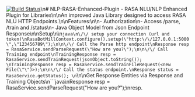 [![Build Status](https:\/\/travis-ci.org\/knapsack01\/nlp-rasa-enhanced-plugin.svg?branch=master)](https:\/\/travis-ci.org\/knapsack01\/nlp-rasa-enhanced-plugin)\n# NLP-RASA-Enhanced-Plugin - RASA NLU/NLP Enhanced Plugin for Libraries\n\nAn improved Java Library designed to access RASA NLU HTTP Endpoints.\n\nFeatures:\n\n- Authorization\n- Access \/parse, \/train and \/status\n- Java Object Model from Json Endpoint Response\n\nSetup\n\n```java\n\/\/ setup your connection (url and token)\nRasaBotMillContext.configure().setup(\"http:\/\/127.0.0.1:5000\",\"123456789\");\n\n\/\/ Call the Parse http endpoint\nResponse resp = RasaService.sendParseRequest(\"How are you?\");\n\n\/\/ Call Training endpoint\nTrainingResponse resp = RasaService.sendTrainRequest(jsonObject.toString()); \nTrainingResponse resp = RasaService.sendTrainFileRequest(<new File(\"\")>);\n\n\/\/ Call the status endpoint.\nResponse status = RasaService.getStatus(); \n```\n\nGet Response Entities via Response and Training Objects\n```java\nResponse resp = RasaService.sendParseRequest(\"How are you?\");\nresp.